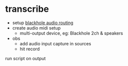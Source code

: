 # transcribe

- setup [blackhole audio routing](https://existential.audio/blackhole/)
- create audio midi setup
    - multi-output device, eg: Blackhole 2ch & speakers
- obs
    - add audio input capture in sources 
    - hit record

run script on output